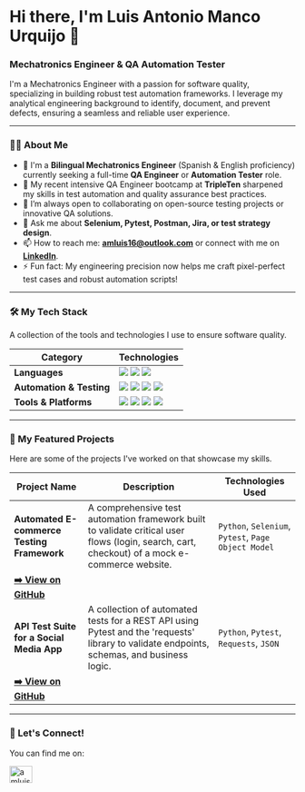 # Hi there, I'm Luis Antonio Manco Urquijo 👋

### Mechatronics Engineer & QA Automation Tester

I'm a Mechatronics Engineer with a passion for software quality, specializing in building robust test automation frameworks. I leverage my analytical engineering background to identify, document, and prevent defects, ensuring a seamless and reliable user experience.

---

### 👨‍💻 About Me

- 🔭 I'm a **Bilingual Mechatronics Engineer** (Spanish & English proficiency) currently seeking a full-time **QA Engineer** or **Automation Tester** role.
- 🌱 My recent intensive QA Engineer bootcamp at **TripleTen** sharpened my skills in test automation and quality assurance best practices.
- 👯 I’m always open to collaborating on open-source testing projects or innovative QA solutions.
- 💬 Ask me about **Selenium, Pytest, Postman, Jira, or test strategy design**.
- 📫 How to reach me: **amluis16@outlook.com** or connect with me on **[LinkedIn](https://www.linkedin.com/in/amluis16/)**.
- ⚡ Fun fact: My engineering precision now helps me craft pixel-perfect test cases and robust automation scripts!

---

### 🛠️ My Tech Stack

A collection of the tools and technologies I use to ensure software quality.

| Category                | Technologies                                                                                                                                                                                            |
| ----------------------- | ------------------------------------------------------------------------------------------------------------------------------------------------------------------------------------------------------- |
| **Languages**           | <img src="https://img.shields.io/badge/Python-3776AB?style=for-the-badge&logo=python&logoColor=white" /> <img src="https://img.shields.io/badge/JavaScript-F7DF1E?style=for-the-badge&logo=javascript&logoColor=black" /> <img src="https://img.shields.io/badge/SQL-025E8C?style=for-the-badge&logo=microsoft-sql-server&logoColor=white" /> |
| **Automation & Testing**| <img src="https://img.shields.io/badge/Selenium-43B02A?style=for-the-badge&logo=selenium&logoColor=white" /> <img src="https://img.shields.io/badge/Pytest-0A9EDC?style=for-the-badge&logo=pytest&logoColor=white" /> <img src="https://img.shields.io/badge/Postman-FF6C37?style=for-the-badge&logo=postman&logoColor=white" /> <img src="https://img.shields.io/badge/API_Testing-orange?style=for-the-badge" /> |
| **Tools & Platforms**   | <img src="https://img.shields.io/badge/Jira-0052CC?style=for-the-badge&logo=jira&logoColor=white" /> <img src="https://img.shields.io/badge/Git-F05032?style=for-the-badge&logo=git&logoColor=white" /> <img src="https://img.shields.io/badge/GitHub-181717?style=for-the-badge&logo=github&logoColor=white" /> <img src="https://img.shields.io/badge/Android_Studio-3DDC84?style=for-the-badge&logo=android-studio&logoColor=white" /> |

---

### 🚀 My Featured Projects

Here are some of the projects I've worked on that showcase my skills.

| Project Name                                    | Description                                                                                                                                   | Technologies Used                               |
| ----------------------------------------------- | --------------------------------------------------------------------------------------------------------------------------------------------- | ----------------------------------------------- |
| **Automated E-commerce Testing Framework**        | A comprehensive test automation framework built to validate critical user flows (login, search, cart, checkout) of a mock e-commerce website. | `Python`, `Selenium`, `Pytest`, `Page Object Model` |
| **[➡️ View on GitHub]([link-a-tu-proyecto-1])**  |                                                                                                                                               |                                                 |
| **API Test Suite for a Social Media App**         | A collection of automated tests for a REST API using Pytest and the 'requests' library to validate endpoints, schemas, and business logic.    | `Python`, `Pytest`, `Requests`, `JSON`          |
| **[➡️ View on GitHub]([link-a-tu-proyecto-2])**  |                                                                                                                                               |                                                 |

---

### 🤝 Let's Connect!

You can find me on:

<p align="left">
<a href="https://linkedin.com/in/amluis16" target="blank"><img align="center" src="https://raw.githubusercontent.com/rahuldkjain/github-profile-readme-generator/master/src/images/icons/Social/linked-in-alt.svg" alt="amluis16" height="30" width="40" /></a>
</p>
